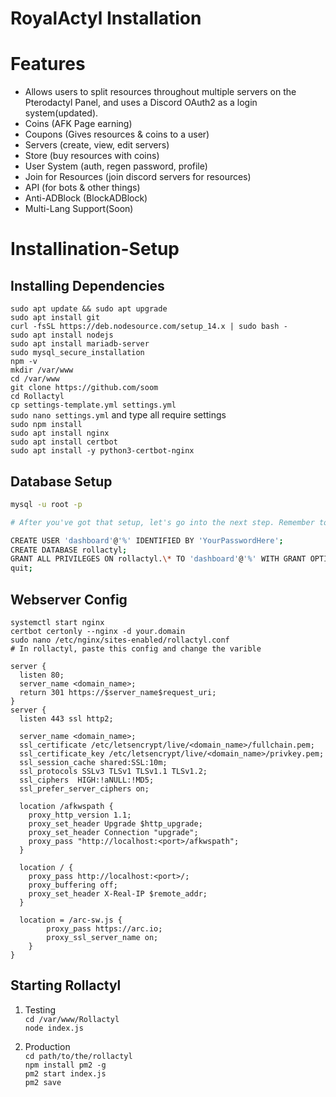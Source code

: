 # RoyalActyl Installation

# Features
- Allows users to split resources throughout multiple servers on the Pterodactyl Panel, and uses a Discord OAuth2 as a login system(updated).
- Coins (AFK Page earning)
- Coupons (Gives resources & coins to a user)
- Servers (create, view, edit servers)
- Store (buy resources with coins)
- User System (auth, regen password, profile)
- Join for Resources (join discord servers for resources)
- API (for bots & other things)
- Anti-ADBlock (BlockADBlock)
- Multi-Lang Support(Soon)

# Installination-Setup

<h2>Installing Dependencies</h2>

`sudo apt update && sudo apt upgrade`<br>
`sudo apt install git`<br>
`curl -fsSL https://deb.nodesource.com/setup_14.x | sudo bash -`<br>
`sudo apt install nodejs`<br>
`sudo apt install mariadb-server`<br>
`sudo mysql_secure_installation`<br>
`npm -v`<br>
`mkdir /var/www` <br>
`cd /var/www` <br>
`git clone https://github.com/soom`<br>
`cd Rollactyl`<br>
`cp settings-template.yml settings.yml` <br>
`sudo nano settings.yml` and type all require settings<br>
`sudo npm install`<br>
`sudo apt install nginx`<br>
`sudo apt install certbot`<br>
`sudo apt install -y python3-certbot-nginx`

<h2>Database Setup</h2>

```Bash
mysql -u root -p

# After you've got that setup, let's go into the next step. Remember to change 'YourPasswordHere' with a secure password.

CREATE USER 'dashboard'@'%' IDENTIFIED BY 'YourPasswordHere';
CREATE DATABASE rollactyl;
GRANT ALL PRIVILEGES ON rollactyl.\* TO 'dashboard'@'%' WITH GRANT OPTION;
quit;

```

<h2>Webserver Config</h2>

`systemctl start nginx`<br>
`certbot certonly --nginx -d your.domain`<br>
`sudo nano /etc/nginx/sites-enabled/rollactyl.conf`<br>
`# In rollactyl, paste this config and change the varible `

```Nginx
server {
  listen 80;
  server_name <domain_name>;
  return 301 https://$server_name$request_uri;
}
server {
  listen 443 ssl http2;

  server_name <domain_name>;
  ssl_certificate /etc/letsencrypt/live/<domain_name>/fullchain.pem;
  ssl_certificate_key /etc/letsencrypt/live/<domain_name>/privkey.pem;
  ssl_session_cache shared:SSL:10m;
  ssl_protocols SSLv3 TLSv1 TLSv1.1 TLSv1.2;
  ssl_ciphers  HIGH:!aNULL:!MD5;
  ssl_prefer_server_ciphers on;

  location /afkwspath {
    proxy_http_version 1.1;
    proxy_set_header Upgrade $http_upgrade;
    proxy_set_header Connection "upgrade";
    proxy_pass "http://localhost:<port>/afkwspath";
  }

  location / {
    proxy_pass http://localhost:<port>/;
    proxy_buffering off;
    proxy_set_header X-Real-IP $remote_addr;
  }

  location = /arc-sw.js {
        proxy_pass https://arc.io;
        proxy_ssl_server_name on;
    }
}
```

<h2>Starting Rollactyl</h2>

1. Testing<br>
   `cd /var/www/Rollactyl`<br>
   `node index.js`<br>

2. Production<br>
   `cd path/to/the/rollactyl`<br>
   `npm install pm2 -g`<br>
   `pm2 start index.js`<br>
   `pm2 save`


